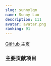```yaml
---
slug: sunnylqm
name: Sunny Luo
description: 111
avatar: avatar.png
ranking: 91
---
```


[GitHub 主页](https://github.com/sunnylqm)

### 主要贡献项目

